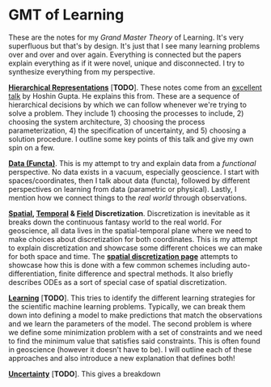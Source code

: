 # GMT of Learning

These are the notes for my *Grand Master Theory* of Learning. It's very superfluous but that's by design. It's just that I see many learning problems over and over and over again. Everything is connected but the papers explain everything as if it were novel, unique and disconnected. I try to synthesize everything from my perspective.

[**Hierarchical Representations**](./hierarchical_rep.md) [**TODO**]. These notes come from an [excellent talk](https://www.youtube.com/watch?v=eH6vwiukIsA) by Hoshin Gupta. He explains this from. These are a sequence of hierarchical decisions by which we can follow whenever we're trying to solve a problem. They include 1) choosing the processes to include, 2) choosing the system architecture, 3) choosing the process parameterization, 4) the specification of uncertainty, and 5) choosing a solution procedure. I outline some key points of this talk and give my own spin on a few.


[**Data (Functa)**](./functa.md). This is my attempt to try and explain data from a *functional* perspective. No data exists in a vacuum, especially geoscience. I start with spaces/coordinates, then I talk about data (functa), followed by different perspectives on learning from data (parametric or physical). Lastly, I mention how we connect things to the *real world* through observations.


**[Spatial](./discretize_space.md), [Temporal](./discretize_time.md) & [**Field**](./discretize_field.md) Discretization**. Discretization is inevitable as it breaks down the continuous fantasy world to the real world. For geoscience, all data lives in the spatial-temporal plane where we need to make choices about discretization for both coordinates. This is my attempt to explain discretization and showcase some different choices we can make for both space and time. The [**spatial discretization page**](./discretize_space.md) attempts to showcase how this is done with a few common schemes including auto-differentiation, finite difference and spectral methods. It also briefly describes ODEs as a sort of special case of spatial discretization.

[**Learning**](./learning.md) [**TODO**]. This tries to identify the different learning strategies for the scientific machine learning problems. Typically, we can break them down into defining a model to make predictions that match the observations and we learn the parameters of the model. The second problem is where we define some minimization problem with a set of constraints and we need to find the minimum value that satisfies said constraints. This is often found in geoscience (however it doesn't have to be). I will outline each of these approaches and also introduce a new explanation that defines both!


[**Uncertainty**]() [**TODO**]. This gives a breakdown
